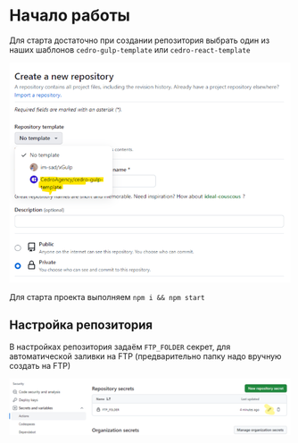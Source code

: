 # Начало работы

Для старта достаточно при создании репозитория выбрать один из наших шаблонов `cedro-gulp-template` или `cedro-react-template`

![Пример:](images/03/new-repo.png)


Для старта проекта выполняем
`npm i && npm start`


## Настройка репозитория
В настройках репозитория задаём `FTP_FOLDER` секрет, для автоматической заливки на FTP (предварительно папку надо вручную создать на FTP)

![Пример:](images/03/repo-secrets.png)
